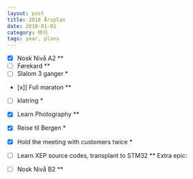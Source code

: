 ```yaml
---
layout: post
title: 2018 Årsplan
date: 2018-01-01
category: 修行
tags: year, plans
---
```

- [x] Nosk Nivå A2 **
- [ ] Førekard **
- [ ] Slalom 3 ganger * 
- [x]] Full maraton **
- [ ] klatring *
- [x] Learn Photography **
- [x] Reise til Bergen *
- [x] Hold the meeting with customers twice *
- [ ] Learn XEP source codes, transplant to STM32 **
Extra epic:
- [ ] Nosk Nivå B2 **


